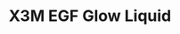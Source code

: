 ---
title: X3M EGF Glow Liquid
description: >-
  En toner som reducerar hyperpigmenteringar och ger lyser till en glåmig hud.
  Förutom en hög andel fuktgivande lågmolekylär hyaluronsyra innehåller den även
  ingredienser som jämnar ut hudtonen och hämmar uppkomsten av nya
  pigmenteringar. Peptider stimulerar kollagenproduktionen för en fastare hud.
image: /images/produkter/image13.jpg
shop_link: 'https://www.beauty-bar.se/partner/pipers-hudvard/?add-to-cart=1605'
info_link: 'https://www.beauty-bar.se/produkt/x3megf-glow-liquid-100ml/'
pris: '295:-'
category: Toner
---